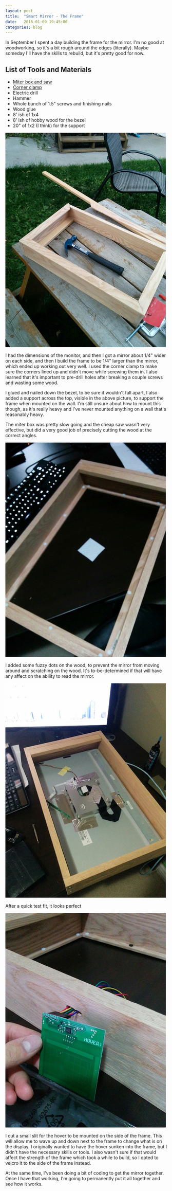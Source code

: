 ```yaml
---
layout: post
title:  "Smart Mirror - The Frame"
date:   2016-01-09 19:45:00
categories: blog
---
```

In September I spent a day building the frame for the mirror. I'm no good at woodworking, so it's a bit rough around the edges (literally). Maybe someday I'll have the skills to rebuild, but it's pretty good for now.

## List of Tools and Materials
 * [Miter box and saw](https://www.homedepot.ca/en/home/p.clamping-miter-box.1000116597.html)
 * [Corner clamp](http://www.homedepot.com/p/Pony-3-in-Corner-Clamp-9166-K/100180604)
 * Electric drill
 * Hammer
 * Whole bunch of 1.5" screws and finishing nails
 * Wood glue
 * 8' ish of 1x4
 * 8' ish of hobby wood for the bezel
 * 20" of 1x2 (I think) for the support

![](/img/20150109/IMG_20150921_183245.jpg)

I had the dimensions of the monitor, and then I got a mirror about 1/4" wider on each side, and then I build the frame to be 1/4" larger than the mirror, which ended up working out very well. I used the corner clamp to make sure the corners lined up and didn't move while screwing them in. I also learned that it's important to pre-drill holes after breaking a couple screws and wasting some wood.

I glued and nailed down the bezel, to be sure it wouldn't fall apart, I also added a support across the top, visible in the above picture, to support the frame when mounted on the wall. I'm still unsure about how to mount this though, as it's really heavy and I've never mounted anything on a wall that's reasonably heavy.

The miter box was pretty slow going and the cheap saw wasn't very effective, but did a very good job of precisely cutting the wood at the correct angles.

![](/img/20150109/IMG_20150921_184650.jpg)

I added some fuzzy dots on the wood, to prevent the mirror from moving around and scratching on the wood. It's to-be-determined if that will have any affect on the ability to read the mirror.

![](/img/20150109/IMG_20150921_184905.jpg)

After a quick test fit, it looks perfect

![](/img/20150109/IMG_20160102_142413.jpg)

I cut a small slit for the hover to be mounted on the side of the frame. This will allow me to wave up and down next to the frame to change what is on the display. I originally wanted to have the hover sunken into the frame, but I didn't have the necessary skills or tools. I also wasn't sure if that would affect the strength of the frame which took a while to build, so I opted to velcro it to the side of the frame instead.

At the same time, I've been doing a bit of coding to get the mirror together. Once I have that working, I'm going to permanently put it all together and see how it works.
